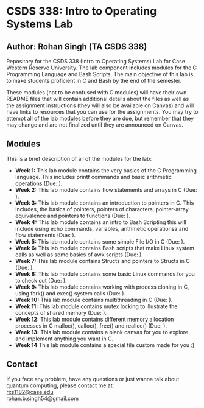 # CSDS 338: Intro to Operating Systems Lab
## Author: Rohan Singh (TA CSDS 338)   
Repository for the CSDS 338 (Intro to Operating Systems) Lab for Case Western Reserve University. The lab component includes modules for the C Programming Language and Bash Scripts. The main objective of this lab is to make students proficient in C and Bash by the end of the semester.  

These modules (not to be confused with C modules) will have their own README files that will contain additional details about the files as well as the assignment instructions (they will also be available on Canvas) and will have links to resources that you can use for the assignments. You may try to attempt all of the lab modules before they are due, but remember that they may change and are not finalized until they are announced on Canvas.  

## Modules  
This is a brief description of all of the modules for the lab:  
  - **Week 1:** This lab module contains the very basics of the C Programming language. This includes printf commands and basic arithmetic operations (Due: ).  
  - **Week 2:** This lab module contains flow statements and arrays in C (Due: ).  
  - **Week 3:** This lab module contains an introduction to pointers in C. This includes, the basics of pointers, pointers of characters, pointer-array equivalence and pointers to functions (Due: ).     
  - **Week 4:** This lab module contains an intro to Bash Scripting this will include using echo commands, variables, arithmetic operationsa and flow statements (Due: ).  
  - **Week 5:** This lab module contains some simple File I/O in C (Due: ).    
  - **Week 6:** This lab module contains Bash scripts that make Linux system calls as well as some basics of awk scripts (Due: ).  
  - **Week 7:** This lab module contains Structs and pointers to Structs in C (Due: ).  
  - **Week 8:** This lab module contains some basic Linux commands for you to check out (Due: ).  
  - **Week 9:** This lab module contains working with process cloning in C, using fork() and exec() system calls (Due: ).  
  - **Week 10:** This lab module contains multithreading in C (Due: ).  
  - **Week 11:** This lab module contains mutex locking to illustrate the concepts of shared memory (Due: ).    
  - **Week 12:** This lab module contains different memory allocation processes in C malloc(), calloc(), free() and realloc() (Due: ).  
  - **Week 13:** This lab module contains a blank canvas for you to explore and implement anything you want in C.  
  - **Week 14** This lab module contains a special file custom made for you :)  
  
 
## Contact
If you face any problem, have any questions or just wanna talk about quantum computing, please contact me at:  
rxs1182@case.edu  
rohan.b.singh54@gmail.com  
